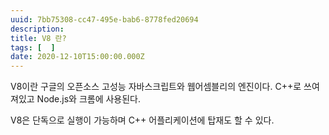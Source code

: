 ```yaml
---
uuid: 7bb75308-cc47-495e-bab6-8778fed20694
description: 
title: V8 란?
tags: [  ]
date: 2020-12-10T15:00:00.000Z
---
```








V8이란 구글의 오픈소스 고성능 자바스크립트와 웹어셈블리의 엔진이다. C++로 쓰여져있고 Node.js와 크롬에 사용된다.

V8은 단독으로 실행이 가능하며 C++ 어플리케이션에 탑재도 할 수 있다.